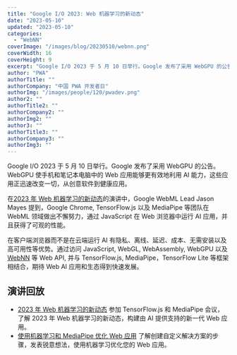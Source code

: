 ```yaml
---
title: "Google I/O 2023: Web 机器学习的新动态"
date: "2023-05-10"
updated: "2023-05-10"
categories:
  - "WebNN"
coverImage: "/images/blog/20230510/webnn.png"
coverWidth: 16
coverHeight: 9
excerpt: "Google I/O 2023 于 5 月 10 日举行。Google 发布了采用 WebGPU 的公告。 WebGPU 使手机和笔记本电脑中的 Web 应用能够更有效地利用 AI 能力，这些应用正迅速改变一切，从创意软件到健康应用。"
author: "PWA"
authorTitle: ""
authorCompany: "中国 PWA 开发者日"
authorImg: "/images/people/120/pwadev.png"
author2: ""
authorTitle2: ""
authorCompany2: ""
authorImg2: ""
author3: ""
authorTitle3: ""
authorCompany3: ""
authorImg3: ""
---
```


Google I/O 2023 于 5 月 10 日举行。Google 发布了采用 WebGPU 的公告。 WebGPU 使手机和笔记本电脑中的 Web 应用能够更有效地利用 AI 能力，这些应用正迅速改变一切，从创意软件到健康应用。

在[2023 年 Web 机器学习的新动态](https://io.google/2023/program/7845543e-04ef-458b-8041-7ff1fb95721a/)的演讲中，Google WebML Lead Jason Mayes 提到，Google Chrome, TensorFlow.js 以及 MediaPipe 等团队在 WebML 领域做出不懈努力，通过 JavaScript 在 Web 浏览器中运行 AI 应用，并且获得了可观的性能。

在客户端浏览器而不是在云端运行 AI 有隐私、离线、延迟、成本、无需安装以及高可用性等优势。通过访问 JavaScript, WebGL, WebAssembly, WebGPU 以及 [WebNN](https://webnn.dev) 等 Web API, 并与 TensorFlow.js, MediaPipe，TensorFlow Lite 等框架相结合，期待 Web AI 应用和生态得到快速发展。

## 演讲回放

- [2023 年 Web 机器学习的新动态](https://io.google/2023/program/7845543e-04ef-458b-8041-7ff1fb95721a/) 参加 TensorFlow.js 和 MediaPipe 会议，了解 2023 年 Web 机器学习的新动态，构建由 AI 提供支持的新一代 Web 应用。
- [使用机器学习和 MediaPipe 优化 Web 应用](https://io.google/2023/program/dcece33d-7fc9-490c-8a6d-cc7f83fc0d1f/) 了解创建自定义解决方案的步骤，发表锐意想法，使用机器学习优化您的 Web 应用。
